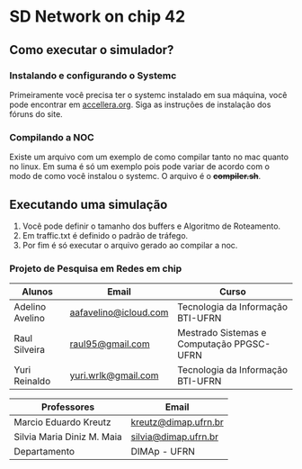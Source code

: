 # SD Network on chip 42  

## Como executar o simulador?
### Instalando e configurando o Systemc
Primeiramente você precisa ter o systemc instalado em sua máquina, você pode encontrar em [accellera.org](http://www.accellera.org/downloads/standards/systemc). Siga as instruções de instalação dos fóruns do site.



### Compilando a NOC
Existe um arquivo com um exemplo de como compilar tanto no mac quanto no linux. Em suma é só um exemplo pois pode variar de acordo com o modo de como você instalou o systemc. O arquivo é o ~~**compiler.sh**~~. 

## Executando uma simulação

 1. Você pode definir o tamanho dos buffers e Algoritmo de Roteamento.
 2. Em traffic.txt é definido o padrão de tráfego.
 3. Por fim é só executar o arquivo gerado ao compilar a noc. 



### Projeto de Pesquisa em Redes em chip

|  Alunos                       | 		Email			  |			 			Curso				  |
|-------------------------------|-------------------------|-------------------------------------------|
| Adelino Avelino			    | aafavelino@icloud.com   | Tecnologia da Informação BTI-UFRN		  |
| Raul Silveira 				| raul95@gmail.com        | Mestrado Sistemas e Computação PPGSC-UFRN |
| Yuri Reinaldo 				| yuri.wrlk@gmail.com     | Tecnologia da Informação BTI-UFRN		  |



|  Professores                  |             	Email				|
|-------------------------------|-----------------------------------|
|  Marcio Eduardo Kreutz		|  kreutz@dimap.ufrn.br             |
|  Silvia Maria Diniz M. Maia	|  silvia@dimap.ufrn.br 			|
|  Departamento 				|  DIMAp - UFRN 					|



